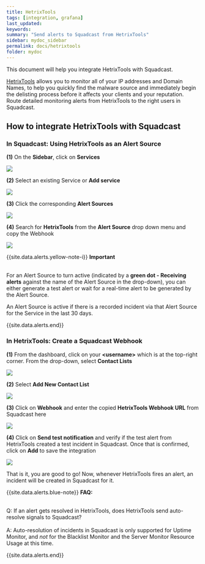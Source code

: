 ```yaml
---
title: HetrixTools
tags: [integration, grafana]
last_updated: 
keywords:
summary: "Send alerts to Squadcast from HetrixTools"
sidebar: mydoc_sidebar
permalink: docs/hetrixtools
folder: mydoc
---
```


This document will help you integrate HetrixTools with Squadcast.

[HetrixTools](https://hetrixtools.com/) allows you to monitor all of your IP addresses and Domain Names, to help you quickly find the malware source and immediately begin the delisting process before it affects your clients and your reputation.
Route detailed monitoring alerts from HetrixTools to the right users in Squadcast.

## How to integrate HetrixTools with Squadcast

### In Squadcast: Using HetrixTools as an Alert Source

**(1)** On the **Sidebar**, click on **Services** 

![](images/integration_1-1.png)

**(2)** Select an existing Service or **Add service** 

![](images/integration_1-2.png)

**(3)** Click the corresponding **Alert Sources**

![](images/integration_1.png)

**(4)** Search for **HetrixTools** from the **Alert Source** drop down menu and copy the Webhook

![](images/hetrixtools_1.png)

{{site.data.alerts.yellow-note-i}}
<b>Important</b><br/><br/>
<p>For an Alert Source to turn active (indicated by a <b>green dot - Receiving alerts</b> against the name of the Alert Source in the drop-down), you can either generate a test alert or wait for a real-time alert to be generated by the Alert Source.</p>
<p>An Alert Source is active if there is a recorded incident via that Alert Source for the Service in the last 30 days.</p>
{{site.data.alerts.end}}

### In HetrixTools: Create a Squadcast Webhook

**(1)** From the dashboard, click on your **&lt;username&gt;** which is at the top-right corner. From the drop-down, select **Contact Lists**

![](images/hetrixtools_2.png)

**(2)** Select **Add New Contact List** 

![](images/hetrixtools_3.png)

**(3)** Click on **Webhook** and enter the copied **HetrixTools Webhook URL** from Squadcast here

![](images/hetrixtools_4.png)

**(4)** Click on **Send test notification** and verify if the test alert from HetrixTools created a test incident in Squadcast. Once that is confirmed, click on **Add** to save the integration

![](images/hetrixtools_5.png)

That is it, you are good to go! Now, whenever HetrixTools fires an alert, an incident will be created in Squadcast for it. 

{{site.data.alerts.blue-note}}
<b>FAQ:</b>
<br/><br/><p>Q: If an alert gets resolved in HetrixTools, does HetrixTools send auto-resolve signals to Squadcast?<br/><br/>
A: Auto-resolution of incidents in Squadcast is only supported for Uptime Monitor, and <i>not</i> for the Blacklist Monitor and the Server Monitor Resource Usage at this time.
</p>
{{site.data.alerts.end}}